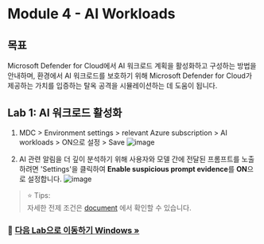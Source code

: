 # Module 4 - AI Workloads

## 목표
Microsoft Defender for Cloud에서 AI 워크로드 계획을 활성화하고 구성하는 방법을 안내하며, 환경에서 AI 워크로드를 보호하기 위해 Microsoft Defender for Cloud가 제공하는 가치를 입증하는 탈옥 공격을 시뮬레이션하는 데 도움이 됩니다. 

## Lab 1: AI 워크로드 활성화

1. MDC > Environment settings > relevant Azure subscription > AI workloads > ON으로 설정 > Save
   ![image](https://github.com/user-attachments/assets/31411a5d-25eb-4502-8c09-b9c58fdf8969)

2. AI 관련 알림을 더 깊이 분석하기 위해 사용자와 모델 간에 전달된 프롬프트를 노출하려면 'Settings'을 클릭하여 **Enable suspicious prompt evidence**를 **ON**으로 설정합니다.
  ![image](https://github.com/user-attachments/assets/abea6b95-8259-4e62-8a22-e700f0889a85)

> ⭐ Tips: <br>
> 자세한 전제 조건은 [document](https://learn.microsoft.com/en-us/azure/defender-for-cloud/ai-onboarding) 에서 확인할 수 있습니다.

### 🔗 [다음 Lab으로 이동하기 Windows »](https://github.com/Kittiyayaong/ProjectWandooMDC/blob/main/CWPP%20-%20Module04.%20AI%20Workloads.md)

